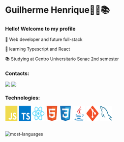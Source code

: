 <h1>Guilherme Henrique👨‍💻📚</h1>

<h3>Hello! Welcome to my profile</h3>
<p>🚀 Web developer and future full-stack</p>
<p>🌱 learning Typescript and React</p>
<p>📚 Studying at Centro Universitario Senac 2nd semester</p>

<h3>Contacts:</h3>
<a href="https://linkedin.com/in/guilherme-henrique-silva-pereira-9283b023a" target="_blank"><img src="https://img.shields.io/badge/-LinkedIn-%230077B5?style=for-the-badge&logo=linkedin&logoColor=white" target="_blank"></a> 
<a href = "mailto:guilhermehsp26@gmail.com"><img src="https://img.shields.io/badge/-Gmail-%23333?style=for-the-badge&logo=gmail&logoColor=white" target="_blank"></a>
<h3>Technologies:</h3>
<div style="display: inline_block">
  <img align="center" alt="Js" height="50" width="40" src="https://raw.githubusercontent.com/devicons/devicon/master/icons/javascript/javascript-plain.svg">
  <img align="center" alt="Ts" height="50" width="40" src="https://raw.githubusercontent.com/devicons/devicon/master/icons/typescript/typescript-plain.svg">
  <img align="center" alt="React" height="50" width="40" src="https://raw.githubusercontent.com/devicons/devicon/master/icons/react/react-original.svg">
  <img align="center" alt="HTML" height="50" width="40" src="https://raw.githubusercontent.com/devicons/devicon/master/icons/html5/html5-original.svg">
  <img align="center" alt="CSS" height="50" width="40" src="https://raw.githubusercontent.com/devicons/devicon/master/icons/css3/css3-original.svg">
  <img align="center" alt="Java" height="50" width="40" src="https://raw.githubusercontent.com/devicons/devicon/master/icons/java/java-original.svg">
  <img align="center" alt="Git" height="50" width="40" src="https://raw.githubusercontent.com/devicons/devicon/master/icons/git/git-original.svg">
  <img align="center" alt="Mysql" height="50" width="40" src="https://raw.githubusercontent.com/devicons/devicon/master/icons/mysql/mysql-original.svg">
</div><br>

<p><img align="center" src="https://github-readme-stats.vercel.app/api/top-langs?username=Guihsp&show_icons=true&locale=en&layout=compact&theme=dracula" alt="most-languages" /></p>
